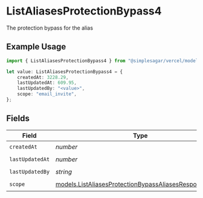 # ListAliasesProtectionBypass4

The protection bypass for the alias

## Example Usage

```typescript
import { ListAliasesProtectionBypass4 } from "@simplesagar/vercel/models/listaliasesop.js";

let value: ListAliasesProtectionBypass4 = {
    createdAt: 3228.29,
    lastUpdatedAt: 609.95,
    lastUpdatedBy: "<value>",
    scope: "email_invite",
};
```

## Fields

| Field                                                                                                                  | Type                                                                                                                   | Required                                                                                                               | Description                                                                                                            |
| ---------------------------------------------------------------------------------------------------------------------- | ---------------------------------------------------------------------------------------------------------------------- | ---------------------------------------------------------------------------------------------------------------------- | ---------------------------------------------------------------------------------------------------------------------- |
| `createdAt`                                                                                                            | *number*                                                                                                               | :heavy_check_mark:                                                                                                     | N/A                                                                                                                    |
| `lastUpdatedAt`                                                                                                        | *number*                                                                                                               | :heavy_check_mark:                                                                                                     | N/A                                                                                                                    |
| `lastUpdatedBy`                                                                                                        | *string*                                                                                                               | :heavy_check_mark:                                                                                                     | N/A                                                                                                                    |
| `scope`                                                                                                                | [models.ListAliasesProtectionBypassAliasesResponseScope](../models/listaliasesprotectionbypassaliasesresponsescope.md) | :heavy_check_mark:                                                                                                     | N/A                                                                                                                    |